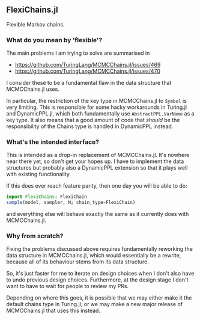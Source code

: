 ## FlexiChains.jl

Flexible Markov chains.

### What do you mean by 'flexible'?

The main problems I am trying to solve are summarised in 
- https://github.com/TuringLang/MCMCChains.jl/issues/469
- https://github.com/TuringLang/MCMCChains.jl/issues/470

I consider these to be a fundamental flaw in the data structure that MCMCChains.jl uses.

In particular, the restriction of the key type in MCMCChains.jl to `Symbol` is very limiting.
This is responsible for some hacky workarounds in Turing.jl and DynamicPPL.jl, which both fundamentally use `AbstractPPL.VarName` as a key type.
It also means that a good amount of code that _should_ be the responsibility of the Chains type is handled in DynamicPPL instead.

### What's the intended interface?

This is intended as a drop-in replacement of MCMCChains.jl.
It's nowhere near there yet, so don't get your hopes up.
I have to implement the data structures but probably also a DynamicPPL extension so that it plays well with existing functionality.

If this does ever reach feature parity, then one day you will be able to do:

```julia
import FlexiChains: FlexiChain
sample(model, sampler, N; chain_type=FlexiChain)
```

and everything else will behave exactly the same as it currently does with MCMCChains.jl.

### Why from scratch?

Fixing the problems discussed above requires fundamentally reworking the data structure in MCMCChains.jl, which would essentially be a rewrite, because all of its behaviour stems from its data structure.

So, it's just faster for me to iterate on design choices when I don't also have to undo previous design choices.
Furthermore, at the design stage I don't want to have to wait for people to review my PRs.

Depending on where this goes, it is possible that we may either make it the default chains type in Turing.jl; or we may make a new major release of MCMCChains.jl that uses this instead.
